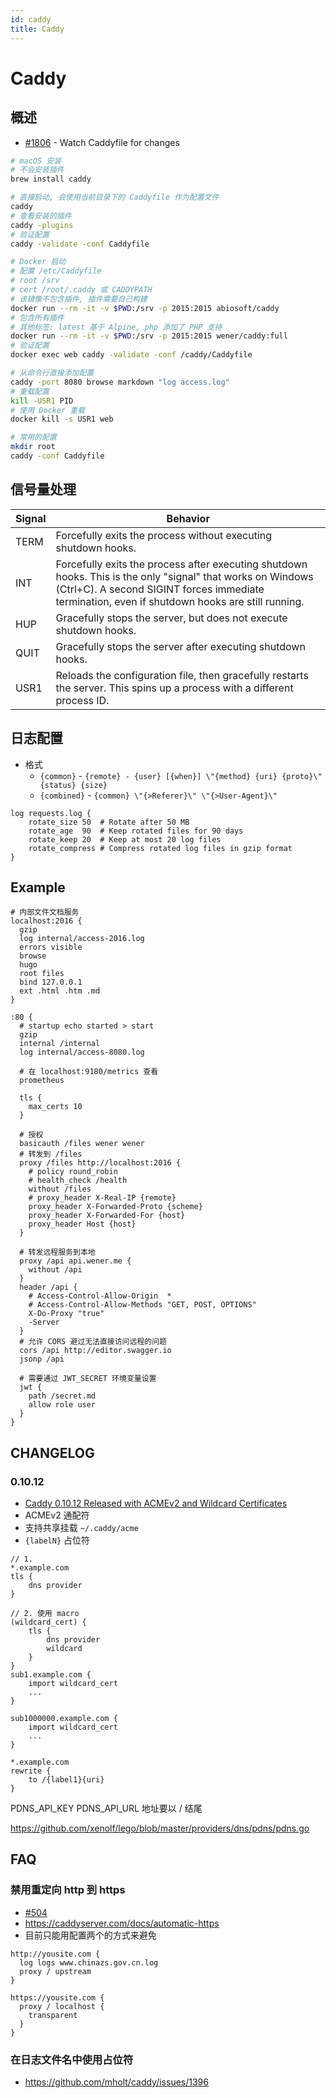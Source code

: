 ```yaml
---
id: caddy
title: Caddy
---
```


# Caddy

## 概述

* [#1806](https://github.com/mholt/caddy/issues/1806) - Watch Caddyfile for changes

```bash
# macOS 安装
# 不会安装插件
brew install caddy

# 直接启动, 会使用当前目录下的 Caddyfile 作为配置文件
caddy
# 查看安装的插件
caddy -plugins
# 验证配置
caddy -validate -conf Caddyfile

# Docker 启动
# 配置 /etc/Caddyfile 
# root /srv
# cert /root/.caddy 或 CADDYPATH
# 该镜像不包含插件, 插件需要自己构建
docker run --rm -it -v $PWD:/srv -p 2015:2015 abiosoft/caddy
# 包含所有插件
# 其他标签: latest 基于 Alpine, php 添加了 PHP 支持
docker run --rm -it -v $PWD:/srv -p 2015:2015 wener/caddy:full
# 验证配置
docker exec web caddy -validate -conf /caddy/Caddyfile

# 从命令行直接添加配置
caddy -port 8080 browse markdown "log access.log"
# 重载配置
kill -USR1 PID
# 使用 Docker 重载
docker kill -s USR1 web

# 常用的配置
mkdir root
caddy -conf Caddyfile
```

## 信号量处理

Signal|Behavior
----|----
TERM|Forcefully exits the process without executing shutdown hooks.
INT|Forcefully exits the process after executing shutdown hooks. This is the only "signal" that works on Windows (Ctrl+C). A second SIGINT forces immediate termination, even if shutdown hooks are still running.
HUP|Gracefully stops the server, but does not execute shutdown hooks.
QUIT|Gracefully stops the server after executing shutdown hooks.
USR1|Reloads the configuration file, then gracefully restarts the server. This spins up a process with a different process ID.

## 日志配置

* 格式
  * `{common}` - `{remote} - {user} [{when}] \"{method} {uri} {proto}\" {status} {size}`
  * `{combined}` - `{common} \"{>Referer}\" \"{>User-Agent}\"`

```
log requests.log {
	rotate_size 50  # Rotate after 50 MB
	rotate_age  90  # Keep rotated files for 90 days
	rotate_keep 20  # Keep at most 20 log files
	rotate_compress # Compress rotated log files in gzip format
}
```

## Example
```
# 内部文件文档服务
localhost:2016 {
  gzip
  log internal/access-2016.log
  errors visible
  browse
  hugo
  root files
  bind 127.0.0.1
  ext .html .htm .md
}

:80 {
  # startup echo started > start
  gzip
  internal /internal
  log internal/access-8080.log

  # 在 localhost:9180/metrics 查看
  prometheus

  tls {
  	max_certs 10
  }

  # 授权
  basicauth /files wener wener
  # 转发到 /files
  proxy /files http://localhost:2016 {
    # policy round_robin
    # health_check /health
    without /files
    # proxy_header X-Real-IP {remote}
    proxy_header X-Forwarded-Proto {scheme}
    proxy_header X-Forwarded-For {host}
    proxy_header Host {host}
  }

  # 转发远程服务到本地
  proxy /api api.wener.me {
    without /api
  }
  header /api {
    # Access-Control-Allow-Origin  *
    # Access-Control-Allow-Methods "GET, POST, OPTIONS"
    X-Do-Proxy "true"
    -Server
  }
  # 允许 CORS 避过无法直接访问远程的问题
  cors /api http://editor.swagger.io
  jsonp /api

  # 需要通过 JWT_SECRET 环境变量设置
  jwt {
    path /secret.md
    allow role user
  }
}

```

## CHANGELOG

### 0.10.12
* [Caddy 0.10.12 Released with ACMEv2 and Wildcard Certificates](https://caddyserver.com/blog/caddy-0_10_12-released)
* ACMEv2 通配符
* 支持共享挂载 `~/.caddy/acme`
* `{labelN}` 占位符

```
// 1.
*.example.com
tls {
    dns provider
}

// 2. 使用 macro
(wildcard_cert) {
    tls {
        dns provider
        wildcard
    }
}
sub1.example.com {
    import wildcard_cert
    ...
}

sub1000000.example.com {
    import wildcard_cert
    ...
}
```

```
*.example.com
rewrite {
    to /{label1}{uri}
}
```

PDNS_API_KEY 
PDNS_API_URL 地址要以 / 结尾

https://github.com/xenolf/lego/blob/master/providers/dns/pdns/pdns.go

## FAQ

### 禁用重定向 http 到 https

* [#504](https://github.com/mholt/caddy/issues/504)
* https://caddyserver.com/docs/automatic-https
* 目前只能用配置两个的方式来避免

```
http://yousite.com {
  log logs www.chinazs.gov.cn.log
  proxy / upstream
}

https://yousite.com {
  proxy / localhost {
    transparent
  }
}
```

### 在日志文件名中使用占位符
* https://github.com/mholt/caddy/issues/1396
